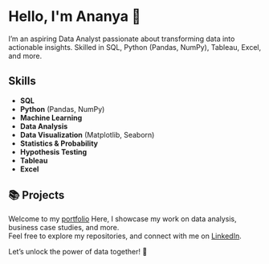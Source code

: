 # Hello, I'm Ananya 👋

I’m an aspiring Data Analyst passionate about transforming data into actionable insights. Skilled in SQL, Python (Pandas, NumPy), Tableau, Excel, and more.

## Skills
- **SQL**
- **Python** (Pandas, NumPy)
- **Machine Learning**
- **Data Analysis**
- **Data Visualization** (Matplotlib, Seaborn)
- **Statistics & Probability**
- **Hypothesis Testing**
- **Tableau**
- **Excel**

## 📚 Projects
Welcome to my [portfolio](https://github.com/ananyajayaprakash13)  Here, I showcase my work on data analysis, business case studies, and more.   
Feel free to explore my repositories, and connect with me on [LinkedIn](#).

Let’s unlock the power of data together! 🚀

